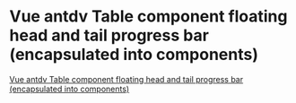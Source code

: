 # Vue antdv Table component floating head and tail progress bar (encapsulated into components)
[Vue antdv Table component floating head and tail progress bar (encapsulated into components)](https://aiwithcloud.com/2022/09/15/vue_antdv_table_component_floating_head_and_tail_progress_bar_encapsulated_into_components/)